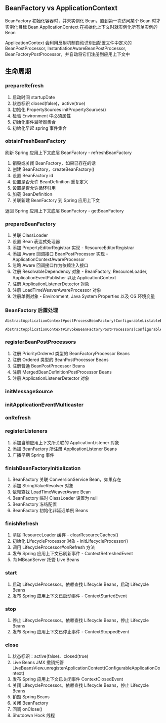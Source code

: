 ## BeanFactory vs ApplicationContext

BeanFactory 初始化容器时，并未实例化 Bean，直到第一次访问某个 Bean 时才实例化目标 Bean
ApplicationContext 在初始化上下文时就实例化所有单实例的 Bean

ApplicationContext 会利用反射机制自动识别出配置文件中定义的 BeanPostProcessor, InstantiationAwareBeanPostProcessor, BeanFactoryPostProcessor，并自动将它们注册到应用上下文中

## 生命周期

### prepareRefresh

1. 启动时间 startupDate
2. 状态标识 closed(false)，active(true)
3. 初始化 PropertySources initPropertySources()
4. 检验 Environment 中必须属性
5. 初始化事件监听器集合
6. 初始化早起 spring 事件集合

### obtainFreshBeanFactory

刷新 Spring 应用上下文底层 BeanFactory - refreshBeanFactory

1. 销毁或关闭 BeanFactory，如果已存在的话
2. 创建 BeanFactory，createBeanFactory()
3. 设置 BeanFactory id
4. 设置是否允许 BeanDefinition 重复定义
5. 设置是否允许循环引用
6. 加载 BeanDefinition
7. 关联新建 BeanFactory 到 Spring 应用上下文

返回 Spring 应用上下文底层 BeanFactory - getBeanFactory

### prepareBeanFactory

1. 关联 ClassLoader
2. 设置 Bean 表达式处理器
3. 添加 PropertyEditorRegistrar 实现 - ResourceEditorRegistrar
4. 添加 Aware 回调接口 BeanPostProcessor 实现 - ApplicationContextAwareProcessor
5. 忽略 Aware 回调接口作为依赖注入接口
6. 注册 ResolvableDependency 对象 - BeanFactory, ResourceLoader, ApplicationEventPublisher 以及 ApplicationContext
7. 注册 ApplicationListenerDetector 对象
8. 注册 LoadTimeWeaverAwareProcessor 对象
9. 注册单例对象 - Environment, Java System Properties 以及 OS 环境变量

### BeanFactory 后置处理

```
AbstractApplicationContext#postProcessBeanFactory(ConfigurableListableBeanFactory)

AbstractApplicationContext#invokeBeanFactoryPostProcessors(ConfigurableListableBeanFactory)
```

### registerBeanPostProcessors

1. 注册 PriorityOrdered 类型的 BeanFactoryProcessor Beans
2. 注册 Ordered 类型的 BeanPostProcessor Beans
3. 注册普通 BeanPostProcessor Beans
4. 注册 MergedBeanDefinitionPostProcessor Beans
5. 注册 ApplicationListenerDetector 对象

### initMessageSource

### initApplicationEventMulticaster

### onRefresh

### registerListeners

1. 添加当前应用上下文所关联的 ApplicationListener 对象
2. 添加 BeanFactory 所注册 ApplicationListener Beans
3. 广播早期 Spring 事件

### finishBeanFactoryInitialization

1. BeanFactory 关联 ConversionService Bean，如果存在
2. 添加 StringValueResolver 对象
3. 依赖查找 LoadTimeWeaverAware Bean
4. BeanFactory 临时 ClassLoader 设置为 null
5. BeanFactory 冻结配置
6. BeanFactory 初始化非延迟单例 Beans

### finishRefresh

1. 清除 ResourceLoader 缓存 - clearResourceCaches()
2. 初始化 LifecycleProcessor 对象 - initLifecycleProcessor()
3. 调用 LifecycleProcessor#onRefresh 方法
4. 发布 Spring 应用上下文已刷新事件 - ContextRefreshedEvent
5. 向 MBeanServer 托管 Live Beans

### start

1. 启动 LifecycleProcessor。依赖查找 Lifecycle Beans，启动 Lifecycle Beans
2. 发布 Spring 应用上下文已启动事件 - ContextStartedEvent

### stop

1. 停止 LifecycleProcessor。依赖查找 Lifecycle Beans，停止 Lifecycle Beans
2. 发布 Spring 应用上下文已停止事件 - ContextStoppedEvent

### close

1. 状态标识：active(false)、closed(true)
2. Live Beans JMX 撤销托管 LiveBeansView.unregisterApplicationContext(ConfigurableApplicationContext)
3. 发布 Spring 应用上下文已关闭事件 ContextClosedEvent
4. 关闭 LifecycleProcessor。依赖查找 Lifecycle Beans，停止 Lifecycle Beans
5. 销毁 Spring Beans
6. 关闭 BeanFactory
7. 回调 onClose()
8. Shutdown Hook 线程